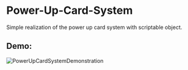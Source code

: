 # Power-Up-Card-System
 
Simple realization of the power up card system with scriptable object.

## Demo:
![PowerUpCardSystemDemonstration](https://github.com/user-attachments/assets/af9f4c14-2fc7-421e-93d2-04acfa54b523)
